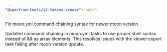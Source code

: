 ```yaml
---
"@spectrum-tools/s2-tokens-viewer": patch
---
```


Fix moon.yml command chaining syntax for newer moon version

Updated command chaining in moon.yml tasks to use proper shell syntax instead of && as array elements. This resolves issues with the viewer:export task failing after moon version update.
